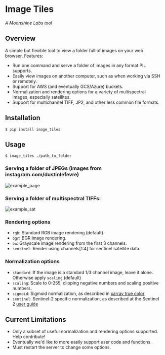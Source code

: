 # Image Tiles

*A Moonshine Labs tool*

## Overview
A simple but flexible tool to view a folder full of images on your web browser. Features:

* Run one command and serve a folder of images in any format PIL supports.
* Easily view images on another computer, such as when working via SSH or remotely.
* Support for AWS (and eventually GCS/Azure) buckets.
* Normalization and rendering options for a variety of multispectral images, especially satellites.
* Support for multichannel TIFF, JP2, and other less common file formats.

## Installation
```
$ pip install image_tiles
```

## Usage
```
$ image_tiles ./path_to_folder
```

### Serving a folder of JPEGs (images from instagram.com/dustinlefevre)

![example_page](docs_images/image_tiles_demo.png)

### Serving a folder of multispectral TIFFs:

![example_sat](docs_images/image_tiles_sat.png)

### Rendering options
* `rgb`: Standard RGB image rendering (default).
* `bgr`: BGR image rendering.
* `bw`: Grayscale image rendering from the first 3 channels.
* `sentinel`: Render using channels[1:4] for sentinel satellite data.

### Normalization options
* `standard`: If the image is a standard 1/3 channel image, leave it alone. Otherwise apply `scaling` (default)
* `scaling`: Scale to 0-255, clipping negative numbers and scaling positive numbers.
* `sigmoid`: Sigmoid normalization, as described in [xarray true color](https://xarray-spatial.org/reference/_autosummary/xrspatial.multispectral.true_color.html)
* `sentinel`: Sentinel-2 specific normalization, as described at the Sentinel 2 [user guide](https://sentinels.copernicus.eu/web/sentinel/user-guides/sentinel-2-msi/definitions)

## Current Limitations

* Only a subset of useful normalization and rendering options supported. Help contribute!
* Eventually we'd like to more easily support user code and functions.
* Must restart the server to change some options.